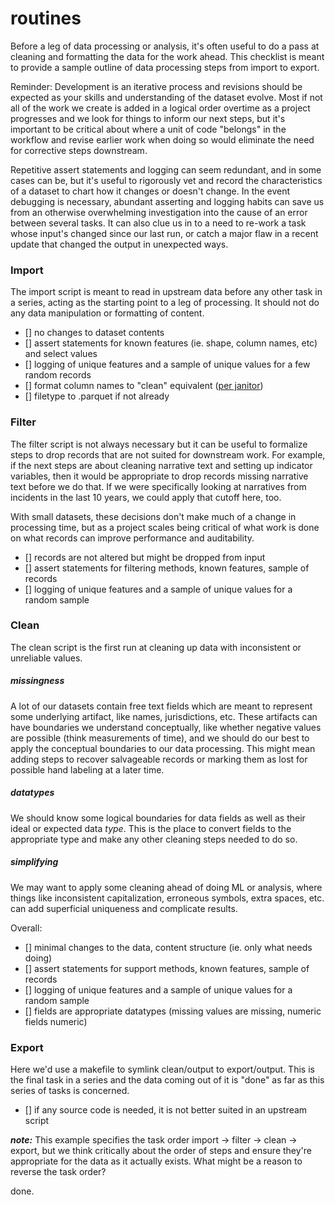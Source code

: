 # routines
Before a leg of data processing or analysis, it's often useful to do a pass at cleaning 
and formatting the data for the work ahead. This checklist is meant to provide a sample 
outline of data processing steps from import to export.

Reminder: Development is an iterative process and revisions should be expected as your 
skills and understanding of the dataset evolve. Most if not all of the work we create 
is added in a logical order overtime as a project progresses and we look for things to 
inform our next steps, but it's important to be critical about where a unit of code 
"belongs" in the workflow and revise earlier work when doing so would eliminate the 
need for corrective steps downstream.

Repetitive assert statements and logging can seem redundant, and in some cases 
can be, but it's useful to rigorously vet and record the characteristics of a 
dataset to chart how it changes or doesn't change. In the event debugging is 
necessary, abundant asserting and logging habits can save us from an otherwise 
overwhelming investigation into the cause of an error between several tasks. It can 
also clue us in to a need to re-work a task whose input's changed since our last run, 
or catch a major flaw in a recent update that changed the output in unexpected ways.

### Import
The import script is meant to read in upstream data before any other task in a series, 
acting as the starting point to a leg of processing. It should not do any data 
manipulation or formatting of content.
- [] no changes to dataset contents
- [] assert statements for known features (ie. shape, column names, etc) and select values
- [] logging of unique features and a sample of unique values for a few random records
- [] format column names to "clean" equivalent ([per janitor](https://www.rdocumentation.org/packages/janitor/versions/1.2.0/topics/clean_names))
- [] filetype to .parquet if not already

### Filter
The filter script is not always necessary but it can be useful to formalize steps to 
drop records that are not suited for downstream work. For example, if the next steps 
are about cleaning narrative text and setting up indicator variables, then it would be 
appropriate to drop records missing narrative text before we do that. If we were 
specifically looking at narratives from incidents in the last 10 years, we could apply 
that cutoff here, too.

With small datasets, these decisions don't make much of a change 
in processing time, but as a project scales being critical of what work is done on what 
records can improve performance and auditability.

- [] records are not altered but might be dropped from input
- [] assert statements for filtering methods, known features, sample of records
- [] logging of unique features and a sample of unique values for a random sample 

### Clean
The clean script is the first run at cleaning up data with inconsistent or 
unreliable values. 

##### missingness
A lot of our datasets contain free text fields which are meant to represent some 
underlying artifact, like names, jurisdictions, etc. These artifacts can have 
boundaries we understand conceptually, like whether negative values are possible 
(think measurements of time), and we should do our best to apply the conceptual 
boundaries to our data processing. This might mean adding steps to recover salvageable 
records or marking them as lost for possible hand labeling at a later time.

##### datatypes
We should know some logical boundaries for data fields as well as their ideal or 
expected data _type_. This is the place to convert fields to the appropriate type and 
make any other cleaning steps needed to do so.

##### simplifying
We may want to apply some cleaning ahead of doing ML or analysis, where things like 
inconsistent capitalization, erroneous symbols, extra spaces, etc. can add superficial 
uniqueness and complicate results.

Overall:
- [] minimal changes to the data, content structure (ie. only what needs doing)
- [] assert statements for support methods, known features, sample of records
- [] logging of unique features and a sample of unique values for a random sample
- [] fields are appropriate datatypes (missing values are missing, numeric fields numeric)

### Export
Here we'd use a makefile to symlink clean/output to export/output. This is the final 
task in a series and the data coming out of it is "done" as far as this series of tasks 
is concerned.

- [] if any source code is needed, it is not better suited in an upstream script


***note:*** This example specifies the task order import -> filter -> clean -> export, 
but we think critically about the order of steps and ensure they're appropriate for 
the data as it actually exists. What might be a reason to reverse the task order?

done.
